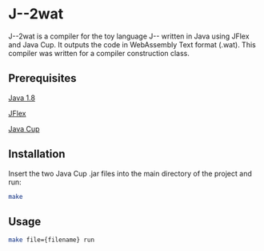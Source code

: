 # J--2wat
J--2wat is a compiler for the toy language J-- written in Java using JFlex and Java Cup. It outputs the code in WebAssembly Text format (.wat). This compiler was written for a compiler construction class.

## Prerequisites
[Java 1.8](https://java.com/en/download/manual.jsp)

[JFlex](https://jflex.de/)

[Java Cup](http://www2.cs.tum.edu/projects/cup/)

## Installation
Insert the two Java Cup .jar files into the main directory of the project and run:
```Bash
make
```

## Usage
```Bash
make file={filename} run
```

